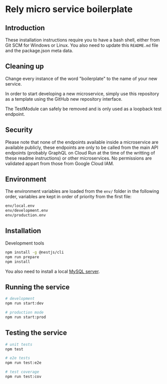 Rely micro service boilerplate
==============================

Introduction
------------
These installation instructions require you to have a bash shell, either from Git SCM for Windows or Linux. You also need to update this `README.md` file and the package.json meta data.

Cleaning up
-----------
Change every instance of the word "boilerplate" to the name of your new service.

In order to start developing a new microservice, simply use this repository as a template using the GitHub new repository interface.

The TestModule can safely be removed and is only used as a loopback test endpoint.

Security
--------
Please note that none of the endpoints available inside a microservice are available publicly, these endpoints are only to be called from the main API endpoints (probably GraphQL on Cloud Run at the time of the writting of these readme instructions) or other microservices. No permissions are validated appart from those from Google Cloud IAM.

Environment
-----------
The environment variables are loaded from the `env/` folder in the following
order, variables are kept in order of priority from the first file:

```bash
env/local.env
env/development.env
env/production.env
```

Installation
------------
Development tools
```bash
npm install -g @nestjs/cli
npm run prepare
npm install
```

You also need to install a local [MySQL server](https://dev.mysql.com/downloads/mysql).

Running the service
-------------------
```bash
# development
npm run start:dev

# production mode
npm run start:prod
```

Testing the service
-------------------
```bash
# unit tests
npm test

# e2e tests
npm run test:e2e

# test coverage
npm run test:cov
```
